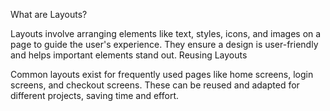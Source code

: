 What are Layouts?

Layouts involve arranging elements like text, styles, icons, and images on a page to guide the user's experience.
They ensure a design is user-friendly and helps important elements stand out.
Reusing Layouts

Common layouts exist for frequently used pages like home screens, login screens, and checkout screens.
These can be reused and adapted for different projects, saving time and effort.